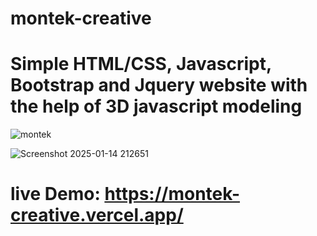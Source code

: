 # montek-creative
# Simple HTML/CSS, Javascript, Bootstrap and Jquery website with the help of 3D javascript modeling
![montek](https://github.com/user-attachments/assets/ac751f43-b8dd-461d-83e3-e2b83cb88444)

![Screenshot 2025-01-14 212651](https://github.com/user-attachments/assets/d5b7b472-de84-4f55-a9fd-0636a8d4b044)


# live Demo: https://montek-creative.vercel.app/
